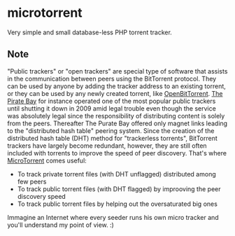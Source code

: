 # microtorrent
Very simple and small database-less PHP torrent tracker.

## Note
"Public trackers" or "open trackers" are special type of software that assists in the communication between peers using the BitTorrent protocol. They can be used by anyone by adding the tracker address to an existing torrent, or they can be used by any newly created torrent, like [OpenBitTorrent](http://openbittorrent.com).
[The Pirate Bay](http://thepiratebay.org) for instance operated one of the most popular public trackers until shutting it down in 2009 amid legal trouble even though the service was absolutely legal since the responsibility of distributing content is solely from the peers. Thereafter The Purate Bay offered only magnet links leading to the "distributed hash table" peering system.
Since the creation of the distributed hash table (DHT) method for "trackerless torrents", BitTorrent trackers have largely become redundant, however, they are still often included with torrents to improve the speed of peer discovery. That's where [MicroTorrent](http://github.com/sevypannella/microtorrent) comes useful:
* To track private torrent files (with DHT unflagged) distributed among few peers
* To track public torrent files (with DHT flagged) by improoving the peer discovery speed
* To track public torrent files by helping out the oversaturated big ones

Immagine an Internet where every seeder runs his own micro tracker and you'll understand my point of view. :)
